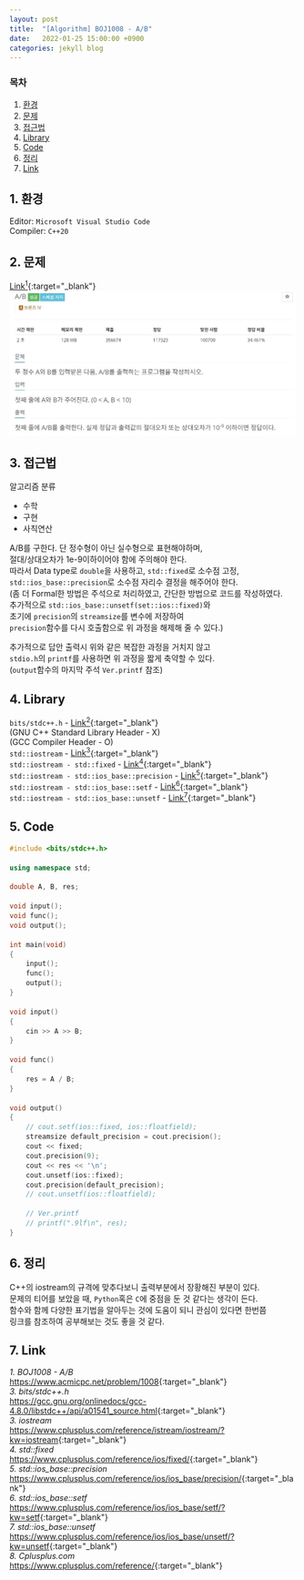 ```yaml
---
layout: post
title:  "[Algorithm] BOJ1008 - A/B"
date:   2022-01-25 15:00:00 +0900
categories: jekyll blog
---
```

### 목차
1. [환경](#1-환경)
2. [문제](#2-문제)
3. [접근법](#3-접근법)
4. [Library](#4-library)
5. [Code](#5-code)
6. [정리](#6-정리)
7. [Link](#7-link)

## 1. 환경
Editor: `Microsoft Visual Studio Code`  
Compiler: `C++20`

## 2. 문제
[Link<sup>1</sup>](https://www.acmicpc.net/problem/1008){:target="_blank"}
![BOJ1000](/assets/images/2022/01/25/BOJ1008.jpg)

## 3. 접근법
알고리즘 분류
 * 수학
 * 구현
 * 사칙연산

A/B를 구한다. 단 정수형이 아닌 실수형으로 표현해야하며,  
절대/상대오차가 1e-9이하이어야 함에 주의해야 한다.  
따라서 Data type로 `double`을 사용하고, `std::fixed`로 소수점 고정,  
`std::ios_base::precision`로 소수점 자리수 결정을 해주어야 한다.  
(좀 더 Formal한 방법은 주석으로 처리하였고, 간단한 방법으로 코드를 작성하였다.  
추가적으로 `std::ios_base::unsetf(set::ios::fixed)`와  
초기에 `precision`의 `streamsize`를 변수에 저장하여  
`precision`함수를 다시 호출함으로 위 과정을 해제해 줄 수 있다.)  

추가적으로 답안 출력시 위와 같은 복잡한 과정을 거치지 않고  
`stdio.h`의 `printf`를 사용하면 위 과정을 짧게 축약할 수 있다.  
(`output`함수의 마지막 주석 `Ver.printf` 참조)


## 4. Library
`bits/stdc++.h` - [Link<sup>2</sup>](https://gcc.gnu.org/onlinedocs/gcc-4.8.0/libstdc++/api/a01541_source.html){:target="_blank"}  
(GNU C++ Standard Library Header - X)  
(GCC Compiler Header - O)  
`std::iostream` - [Link<sup>3</sup>](https://www.cplusplus.com/reference/istream/iostream/?kw=iostream){:target="_blank"}  
`std::iostream - std::fixed` - [Link<sup>4</sup>](https://www.cplusplus.com/reference/ios/fixed/){:target="_blank"}  
`std::iostream - std::ios_base::precision` - [Link<sup>5</sup>](https://www.cplusplus.com/reference/ios/ios_base/precision/){:target="_blank"}  
`std::iostream - std::ios_base::setf` - [Link<sup>6</sup>](https://www.cplusplus.com/reference/ios/ios_base/setf/?kw=setf){:target="_blank"}  
`std::iostream - std::ios_base::unsetf` - [Link<sup>7</sup>](https://www.cplusplus.com/reference/ios/ios_base/unsetf/?kw=unsetf){:target="_blank"}  

## 5. Code
```cpp
#include <bits/stdc++.h>

using namespace std;

double A, B, res;

void input();
void func();
void output();

int main(void)
{
    input();
    func();
    output();
}

void input()
{
    cin >> A >> B;
}

void func()
{
    res = A / B;
}

void output()
{
    // cout.setf(ios::fixed, ios::floatfield);
    streamsize default_precision = cout.precision();
    cout << fixed;
    cout.precision(9);
    cout << res << '\n';
    cout.unsetf(ios::fixed);
    cout.precision(default_precision);
    // cout.unsetf(ios::floatfield);    

    // Ver.printf
    // printf(".9lf\n", res);
}
```

## 6. 정리
C++의 iostream의 규격에 맞추다보니 출력부분에서 장황해진 부분이 있다.  
문제의 티어를 보았을 때, `Python`혹은 `C`에 중점을 둔 것 같다는 생각이 든다.  
함수와 함께 다양한 표기법을 알아두는 것에 도움이 되니 관심이 있다면 한번쯤  
링크를 참조하여 공부해보는 것도 좋을 것 같다.

## 7. Link
*1. BOJ1008 - A/B*  
<https://www.acmicpc.net/problem/1008>{:target="_blank"}  
*3. bits/stdc++.h*  
<https://gcc.gnu.org/onlinedocs/gcc-4.8.0/libstdc++/api/a01541_source.html>{:target="_blank"}  
*3. iostream*  
<https://www.cplusplus.com/reference/istream/iostream/?kw=iostream>{:target="_blank"}  
*4. std::fixed*  
<https://www.cplusplus.com/reference/ios/fixed/>{:target="_blank"}  
*5. std::ios_base::precision*  
<https://www.cplusplus.com/reference/ios/ios_base/precision/>{:target="_blank"}  
*6. std::ios_base::setf*  
<https://www.cplusplus.com/reference/ios/ios_base/setf/?kw=setf>{:target="_blank"}  
*7. std::ios_base::unsetf*  
<https://www.cplusplus.com/reference/ios/ios_base/unsetf/?kw=unsetf>{:target="_blank"}  
*8. Cplusplus.com*  
<https://www.cplusplus.com/reference/>{:target="_blank"}
